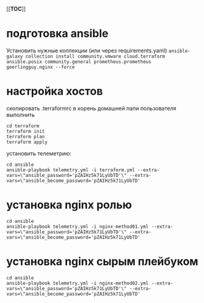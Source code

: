 [[__TOC__]]

# подготовка ansible
Установить нужные коллекции (или через requirements.yaml)
`ansible-galaxy collection install community.vmware cloud.terraform ansible.posix community.general prometheus.prometheus geerlingguy.nginx --force`

# настройка хостов
скопировать .terraformrc в корень домашней папи пользователя
выполнить 
```
cd terraform
terraform init
terraform plan 
terraform apply
```

установить телеметрию:
```
cd ansible
ansible-playbook telemetry.yml -i terraform.yml --extra-vars=\"ansible_password='pZAIHz5k71LyUbTD'\" --extra-vars=\"ansible_become_password='pZAIHz5k71LyUbTD'
```

# установка nginx ролью 
```
cd ansible
ansible-playbook telemetry.yml -i nginx-method01.yml --extra-vars=\"ansible_password='pZAIHz5k71LyUbTD'\" --extra-vars=\"ansible_become_password='pZAIHz5k71LyUbTD'
```

# установка nginx сырым плейбуком 
```
cd ansible
ansible-playbook telemetry.yml -i nginx-method02.yml --extra-vars=\"ansible_password='pZAIHz5k71LyUbTD'\" --extra-vars=\"ansible_become_password='pZAIHz5k71LyUbTD'
```
